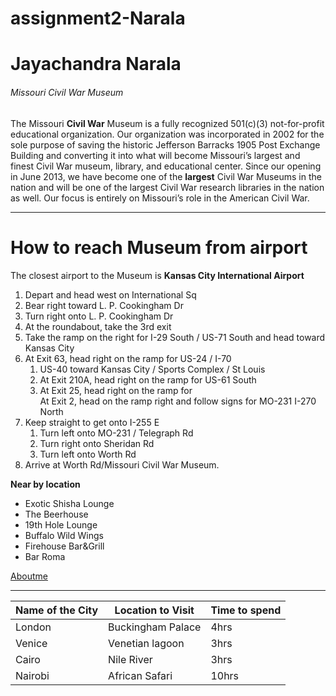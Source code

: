 # assignment2-Narala
# Jayachandra Narala

###### Missouri Civil War Museum

The Missouri __Civil War__ Museum is a fully recognized 501(c)(3) not-for-profit educational organization. Our organization was incorporated in 2002 for the sole purpose of saving the historic Jefferson Barracks 1905 Post Exchange Building and converting it into what will become Missouri’s largest and finest Civil War museum, library, and educational center. Since our opening in June 2013, we have become one of the __largest__ Civil War Museums in the nation and will be one of the largest Civil War research libraries in the nation as well. Our focus is entirely on Missouri’s role in the American Civil War.


***
# How to reach Museum from airport
The closest airport to the Museum is **Kansas City International Airport**


   	
1. Depart and head west on International Sq
2. Bear right toward L. P. Cookingham Dr
3. Turn right onto L. P. Cookingham Dr 
4. At the roundabout, take the 3rd exit
5. Take the ramp on the right for I-29 South / US-71 South and head toward Kansas City
6. At Exit 63, head right on the ramp for US-24 / I-70 
    1. US-40 toward Kansas City / Sports Complex / St Louis
    2. At Exit 210A, head right on the ramp for US-61 South 
    3. At Exit 25, head right on the ramp for 	
At Exit 2, head on the ramp right and follow signs for MO-231 I-270 North
7. Keep straight to get onto I-255 E
    1. Turn left onto MO-231 / Telegraph Rd
    2. Turn right onto Sheridan Rd
    3. Turn left onto Worth Rd
8. Arrive at Worth Rd/Missouri Civil War Museum.
  
  ******Near by location******
  
* Exotic Shisha Lounge
* The Beerhouse
* 19th Hole Lounge
* Buffalo Wild Wings
* Firehouse Bar&Grill
* Bar Roma

  
[Aboutme](aboutME.md)

***
|Name of the City |Location to Visit  | Time to spend|
--- | --- | ---|
|London|Buckingham Palace|4hrs|
|Venice|Venetian lagoon|3hrs|
|Cairo|Nile River|3hrs|
|Nairobi|African Safari|10hrs|

